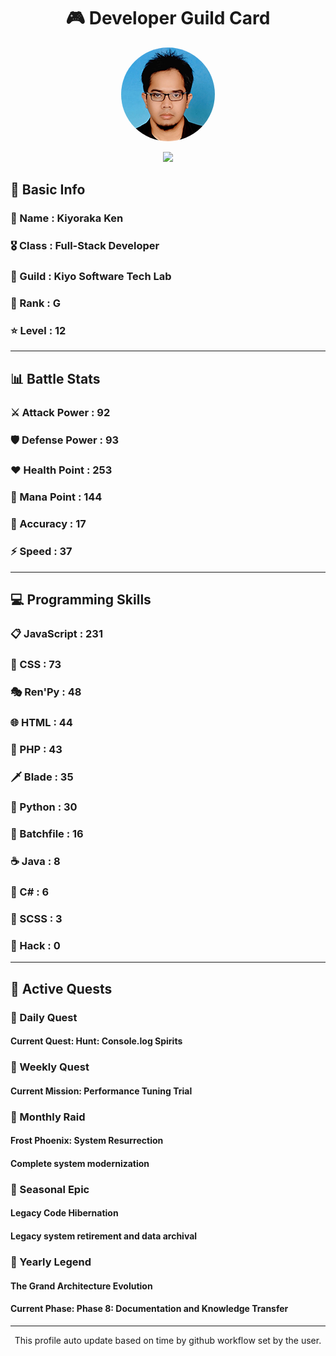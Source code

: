 <div align="center">

# 🎮 Developer Guild Card

<!-- Replace with your profile image -->
<img src="./assets/profile.png" width="150" height="150" style="border-radius: 50%"/>

![](https://komarev.com/ghpvc/?username=Kiyoraka&style=flat)
</div>

##  📌 Basic Info
### 👤 Name : Kiyoraka Ken
### 🎖️ Class : Full-Stack Developer
### 🎪 Guild : Kiyo Software Tech Lab 
### 🔰 Rank : G 
### ⭐ Level : 12

---
## 📊 Battle Stats

### ⚔️ Attack Power  : 92 
### 🛡️ Defense Power : 93 
### ❤️ Health Point  : 253 
### 🔮 Mana Point    : 144 
### 🎯 Accuracy      : 17 
### ⚡ Speed         : 37

---
## 💻 Programming Skills

### 📋 JavaScript : 231
### 🎨 CSS : 73
### 🎭 Ren'Py : 48
### 🌐 HTML : 44
### 🐘 PHP : 43
### 🗡️ Blade : 35
### 🐍 Python : 30
### 📝 Batchfile : 16
### ☕ Java : 8
### 🎯 C# : 6
### 📝 SCSS : 3
### 📝 Hack : 0

---
## 📜 Active Quests

### 🌅 Daily Quest

#### Current Quest: Hunt: Console.log Spirits

### 📅 Weekly Quest
#### Current Mission: Performance Tuning Trial

### 🌙 Monthly Raid
#### Frost Phoenix: System Resurrection
#### Complete system modernization

### 🌠 Seasonal Epic
#### Legacy Code Hibernation
#### Legacy system retirement and data archival

### 👑 Yearly Legend
#### The Grand Architecture Evolution
#### Current Phase: Phase 8: Documentation and Knowledge Transfer

---
<div align="center">
  This profile auto update based on time by github workflow set by the user.
</div>